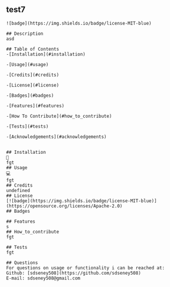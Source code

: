 ## test7

    ![badge](https://img.shields.io/badge/license-MIT-blue)

    ## Description
    asd

    ## Table of Contents
    -[Installation](#installation)

    -[Usage](#usage)

    -[Credits](#credits)

    -[License](#license)

    -[Badges](#badges)

    -[Features](#features)

    -[How To Contribute](#how_to_contribute)

    -[Tests](#tests)

    -[Acknowledgements](#acknowledgements)


    ## Installation
    💾
    fgt
    ## Usage
    💻
    fgt
    ## Credits
    undefined
    ## License
    [![badge](https://img.shields.io/badge/license-MIT-blue)](https://opensource.org/licenses/Apache-2.0)
    ## Badges

    ## Features
    s
    ## How_to_contribute
    fgt

    ## Tests
    fgt

    ## Questions
    For questions on usage or functionality i can be reached at:
    Github: [sdseney508](https://github.com/sdseney508)
    E-mail: sdseney508@gmail.com
    
